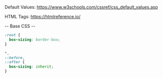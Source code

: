 Default Values: https://www.w3schools.com/cssref/css_default_values.asp

HTML Tags: https://htmlreference.io/

-- Base CSS --
```css
:root {
  box-sizing: border-box;
}

*,
::before,
::after {
  box-sizing: inherit;
}
```
